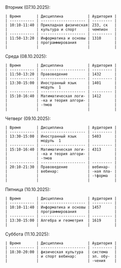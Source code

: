 Вторник (07.10.2025):

    | Время       | Дисциплина           | Аудитория |
    | ----------- | -------------------- | --------- |
    | 10:10-11:40 | Прикладная физическая| 233, ск   |
    |             | культура и спорт     | чемпион   |
    | ----------- | -------------------- | --------- |
    | 11:50-13:20 | Информатика и основы | 1310      |
    |             | программирования     |           |
    |             |                      |           |

Среда (08.10.2025):
    
    | Время       | Дисциплина           | Аудитория |
    | ----------- | -------------------- | --------- |
    | 11:50-13:20 | Правоведение         | 1432      |
    | ----------- | -------------------- | --------- |
    | 13:30-15:00 | Иностранный язык     | 1401      |
    |             | модуль  1            |           |
    | ----------- | -------------------- | --------- |
    | 15:10-16:40 | Матиматическая логи- | 1412      |
    |             | -ка и теория алгори- |           |
    |             | -тмов                |           |
    |             |                      |           |

Четверг (09.10.2025):
    
    | Время       | Дисциплина           | Аудитория |
    | ----------- | -------------------- | --------- |
    | 13:30-15:00 | Иностранный язык     | 5403      |
    |             | модуль  1            |           |
    | ----------- | -------------------- | --------- |
    | 15:10-16:40 | Матиматическая логи- | 4313      |
    |             | -ка и теория алгори- |           |
    |             | -тмов                |           |
    | ----------- | -------------------- | --------- |
    | 20:10-21:30 | Правоведение         | вебинар-  |
    |             | вебинар:             | -ная пла- |
    |             |                      | -тформа   |
    |             |                      |           |

Пятница (10.10.2025):

    | Время       | Дисциплина           | Аудитория |
    | ----------- | -------------------- | --------- |
    | 10:10-11:40 | Информатика и основы | 1457      |
    |             | программирования     |           |
    | ----------- | -------------------- | --------- |
    | 13:30-15:00 | Алгебра и геометрия  | 1619      |
    |             |                      |           |

Суббота (11.10.2025):

    | Время       | Дисциплина           | Аудитория |
    | ----------- | -------------------- | --------- |
    | 18:30-20:00 | физическая культура  | система   |
    |             | и спорт вебинар:     | эл. обу-  |
    |             |                      | -чения    |